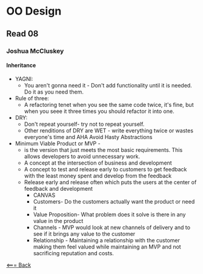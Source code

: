 # OO Design 

## Read 08

### Joshua McCluskey

#### Inheritance

- YAGNI: 
  - You aren't gonna need it - Don't add functionality until it is needed. Do it as you need them.
- Rule of three: 
  - A refactoring tenet when you see the same code twice, it's fine, but when you seee it three times you should refactor it into one.
- DRY: 
  - Don't repeat yourself- try not to repeat yourself. 
  - Other renditions of DRY are WET - write everything twice or  wastes everyone's time and AHA Avoid Hasty Abstractions
- Minimum Viable Product or MVP - 
  - is the version that just meets the most basic requirements. This allows developers to avoid unnecessary work. 
  - A concept at the intersection of business and development
  - A concept to test and release early to customers to get feedback with the least money spent and develop from the feedback
  - Release early and release often which puts the users at the center of feedback and development
    - CANVAS
    - Customers- Do the customers actually want the product or need it
    - Value Proposition- What problem does it solve is there in any value in the product
    - Channels - MVP would look at new channels of delivery and to see if it brings any value to the customer
    - Relationship -  Maintaining a relationship with the customer making them feel valued while maintaining an MVP and not sacrificing reputation and costs.

[<=== Back](../README.md)